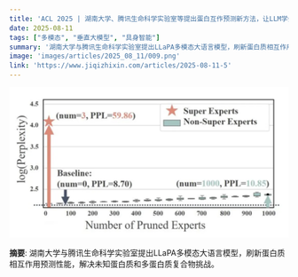 ```yaml
---
title: 'ACL 2025 | 湖南大学、腾讯生命科学实验室等提出蛋白互作预测新方法，让LLM学会解读蛋白质网络'
date: 2025-08-11
tags: ["多模态", "垂直大模型", "具身智能"]
summary: '湖南大学与腾讯生命科学实验室提出LLaPA多模态大语言模型，刷新蛋白质相互作用预测性能，解决未知蛋白质和多蛋白质复合物挑战。'
image: 'images/articles/2025_08_11/009.png'
link: 'https://www.jiqizhixin.com/articles/2025-08-11-5'
---
```

![ACL 2025 | 湖南大学、腾讯生命科学实验室等提出蛋白互作预测新方法，让LLM学会解读蛋白质网络](images/articles/2025_08_11/009.png)

**摘要**: 湖南大学与腾讯生命科学实验室提出LLaPA多模态大语言模型，刷新蛋白质相互作用预测性能，解决未知蛋白质和多蛋白质复合物挑战。
